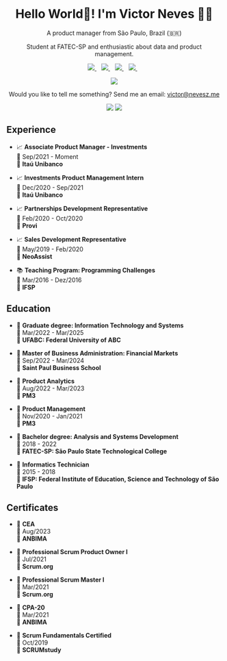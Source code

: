 <h1 align='center'>
  Hello World👋! I'm Victor Neves 👨‍💻
</h1>

<p align ='center'>
  A product manager from São Paulo, Brazil (🇧🇷)
</p>
<p align ='center'>
  Student at FATEC-SP and enthusiastic about data and product management. 
</p>

<p align='center'>
    <a href="https://telegram.me/neveSZme">
    <img src="https://img.shields.io/badge/telegram-D14836?color=2CA5E0&style=for-the-badge&logo=telegram&logoColor=white" />    
  </a>&nbsp;&nbsp;
  <a href="https://www.linkedin.com/in/victor-neves-silva/">
    <img src="https://img.shields.io/badge/linkedin-%230077B5.svg?&style=for-the-badge&logo=linkedin&logoColor=white" />
  </a>&nbsp;&nbsp;
  <a href="https://instagram.com/neveSZ.me">
    <img src="https://img.shields.io/badge/instagram-%23E4405F.svg?&style=for-the-badge&logo=instagram&logoColor=white" />        
  </a>&nbsp;&nbsp;
  <a href="https://www.facebook.com/nevesz.me">
    <img src="https://img.shields.io/badge/facebook-%231877F2.svg?&style=for-the-badge&logo=facebook&logoColor=white" />        
  </a>&nbsp;&nbsp;
</p>

<p align='center'>
  <a href="#"><img src="https://github-readme-stats.vercel.app/api?username=neveSZ&show_icons=true&count_private=true"></a>
</p>

<p align='center'>
  Would you like to tell me something? Send me an email: <a href="mailto:victor@nevesz.me">victor@nevesz.me</a>
</p>

<p align='center'>
  <img src="https://img.shields.io/github/followers/neveSZ?label=Followers">
  <img src="https://komarev.com/ghpvc/?username=neveSZ&label=Profile_Visits&color=green">
</p>

## Experience

- 📈 **Associate Product Manager - Investments**\
📆 Sep/2021 - Moment\
📍 **Itaú Unibanco**

- 📈 **Investments Product Management Intern**\
📆 Dec/2020 - Sep/2021\
📍 **Itaú Unibanco**

- 📈 **Partnerships Development Representative**\
📆 Feb/2020 - Oct/2020\
📍 **Provi**

- 📈 **Sales Development Representative**\
📆 May/2019 - Feb/2020\
📍 **NeoAssist**

- 📚 **Teaching Program: Programming Challenges**\
📆 Mar/2016 - Dez/2016\
📍 **IFSP**

## Education

- 📖 **Graduate degree: Information Technology and Systems**\
📆 Mar/2022 - Mar/2025\
📍 **UFABC: Federal University of ABC**

- 📖 **Master of Business Administration: Financial Markets**\
📆 Sep/2022 - Mar/2024\
📍 **Saint Paul Business School**

- 📖 **Product Analytics**\
📆 Aug/2022 - Mar/2023\
📍 **PM3**

- 📖 **Product Management**\
📆 Nov/2020 - Jan/2021\
📍 **PM3**

- 📖 **Bachelor degree: Analysis and Systems Development**\
📆 2018 - 2022\
📍 **FATEC-SP: São Paulo State Technological College**

- 📖 **Informatics Technician**\
📆 2015 - 2018\
📍 **IFSP: Federal Institute of Education, Science and Technology of São Paulo**

## Certificates

- 📜 **CEA**\
📆 Aug/2023\
📍 **ANBIMA**

- 📜 **Professional Scrum Product Owner I**\
📆 Jul/2021\
📍 **Scrum.org**

- 📜 **Professional Scrum Master I**\
📆 Mar/2021\
📍 **Scrum.org**

- 📜 **CPA-20**\
📆 Mar/2021\
📍 **ANBIMA**

- 📜 **Scrum Fundamentals Certified**\
📆 Oct/2019\
📍 **SCRUMstudy**
